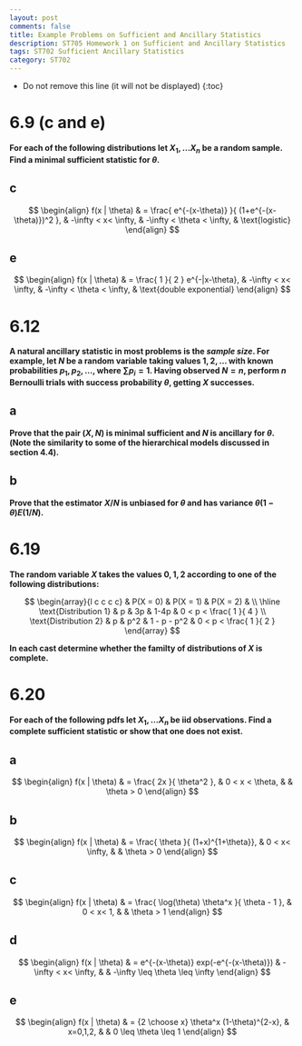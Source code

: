 ```yaml
---
layout: post
comments: false
title: Example Problems on Sufficient and Ancillary Statistics
description: ST705 Homework 1 on Sufficient and Ancillary Statistics
tags: ST702 Sufficient Ancillary Statistics
category: ST702
---
```


* Do not remove this line (it will not be displayed)
{:toc}

# 6.9 (c  and e)
**For each of the following distributions let $X_1, \dots X_n$ be a random sample. Find a minimal sufficient statistic for $\theta$.**

## c
$$
	\begin{align}
		f(x | \theta) & = \frac{ e^{-(x-\theta)} }{ (1+e^{-(x-\theta)})^2 }, & -\infty < x< \infty, & -\infty < \theta < \infty, & \text{logistic}
	\end{align}
$$




## e
$$
	\begin{align}
		f(x | \theta) & = \frac{ 1 }{ 2 } e^{-|x-\theta}, & -\infty < x< \infty, & -\infty < \theta < \infty, & \text{double exponential}
	\end{align}
$$

# 6.12
**A natural ancillary statistic in most problems is the _sample size_. For example, let $N$ be a random variable taking values $1, 2, \dots$ with known probabilities $p_1, p_2, \dots$, where $\sum p_i = 1$. Having observed $N = n$, perform $n$ Bernoulli trials with success probability $\theta$, getting $X$ successes.**


## a
**Prove that the pair $(X, N)$ is minimal sufficient and $N$ is ancillary for $\theta$. (Note the similarity to some of the hierarchical models discussed in section 4.4).**




## b
**Prove that the estimator $X/N$ is unbiased for $\theta$ and has variance $\theta (1-\theta) E(1/N)$.**





# 6.19

**The random variable $X$ takes the values $0, 1, 2$ according to one of the following distributions:**

$$
\begin{array}{l c c c c}
	& P(X = 0) & P(X = 1) & P(X = 2) & \\ \hline
	\text{Distribution 1} & p & 3p & 1-4p & 0 < p < \frac{ 1 }{ 4 } \\
	\text{Distribution 2} & p & p^2 & 1 - p - p^2 & 0 < p < \frac{ 1 }{ 2 }
\end{array}
$$

**In each cast determine whether the familty of distributions of $X$ is complete.**

# 6.20
**For each of the following pdfs let $X_1, \dots X_n$ be iid observations. Find a complete sufficient statistic or show that one does not exist.**


## a
$$
	\begin{align}
		f(x | \theta) & = \frac{ 2x }{ \theta^2 }, & 0 < x < \theta, & & \theta > 0
	\end{align}
$$


## b
$$
	\begin{align}
		f(x | \theta) & = \frac{ \theta }{ (1+x)^{1+\theta}}, & 0 < x< \infty, & & \theta > 0
	\end{align}
$$


## c
$$
	\begin{align}
		f(x | \theta) & = \frac{ \log(\theta) \theta^x }{ \theta - 1 }, & 0 < x< 1, & & \theta > 1
	\end{align}
$$


## d
$$
	\begin{align}
		f(x | \theta) & = e^{-(x-\theta)} exp(-e^{-(x-\theta)}) & -\infty < x< \infty, & & -\infty \leq \theta \leq \infty
	\end{align}
$$


## e
$$
	\begin{align}
		f(x | \theta) & = {2 \choose x} \theta^x (1-\theta)^{2-x}, & x=0,1,2, & & 0 \leq \theta \leq 1
	\end{align}
$$


